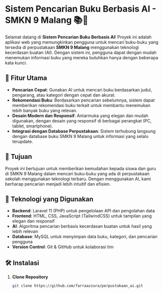 # Sistem Pencarian Buku Berbasis AI - SMKN 9 Malang 📚🤖

Selamat datang di **Sistem Pencarian Buku Berbasis AI**! Proyek ini adalah aplikasi web yang memungkinkan pengguna untuk mencari buku-buku yang tersedia di perpustakaan **SMKN 9 Malang** menggunakan teknologi kecerdasan buatan (AI). Dengan sistem ini, pengguna dapat dengan mudah menemukan informasi buku yang mereka butuhkan hanya dengan beberapa kata kunci.

## 🚀 Fitur Utama
- **Pencarian Cepat**: Gunakan AI untuk mencari buku berdasarkan judul, pengarang, atau kategori dengan cepat dan akurat.
- **Rekomendasi Buku**: Berdasarkan pencarian sebelumnya, sistem dapat memberikan rekomendasi buku terkait untuk membantu menemukan lebih banyak buku yang relevan.
- **Desain Modern dan Responsif**: Antarmuka yang elegan dan mudah digunakan, dengan desain yang responsif di berbagai perangkat (PC, tablet, smartphone).
- **Integrasi dengan Database Perpustakaan**: Sistem terhubung langsung dengan database buku SMKN 9 Malang untuk informasi yang selalu terupdate.
  
## 🎯 Tujuan
Proyek ini bertujuan untuk memberikan kemudahan kepada siswa dan guru di SMKN 9 Malang dalam mencari buku-buku yang ada di perpustakaan sekolah menggunakan teknologi terbaru. Dengan menggunakan AI, kami berharap pencarian menjadi lebih intuitif dan efisien.

## 🔧 Teknologi yang Digunakan
- **Backend**: Laravel 11 (PHP) untuk pengelolaan API dan pengolahan data
- **Frontend**: HTML, CSS, JavaScript (TailwindCSS) untuk tampilan yang elegan dan responsif
- **AI**: Algoritma pencarian berbasis kecerdasan buatan untuk hasil yang lebih relevan
- **Database**: MySQL untuk menyimpan data buku, kategori, dan pencarian pengguna
- **Version Control**: Git & GitHub untuk kolaborasi tim

## 🛠️ Instalasi
1. **Clone Repository**
   ```bash
   git clone https://github.com/farraazzura/perpustakaan_ai.git
